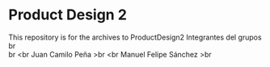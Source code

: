 # Product Design 2
This repository is for the archives to ProductDesign2 
Integrantes del grupos
<br Miguel Angel Sanchez >br
<br Daniel Guatavita >br
<br Juan Camilo Peña >br
<br Manuel Felipe Sánchez >br


